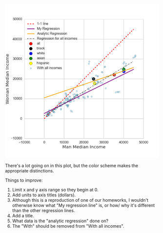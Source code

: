 ![Image of Citibike chart](https://raw.githubusercontent.com/yuqiaocen/PUI2015_ycen/master/HW8/yc2439_income.png)

There's a lot going on in this plot, but the color scheme makes the appropriate distinctions.

Things to improve:

1. Limit x and y axis range so they begin at 0.
2. Add units to axis titles (dollars).
3. Although this is a reproduction of one of our homeworks, I wouldn't otherwise know what "My regression line" is, or how/ why it's different than the other regression lines. 
4. Add a title.
5. What data is the "analytic regression" done on?
6. The "With" should be removed from "With all incomes".

